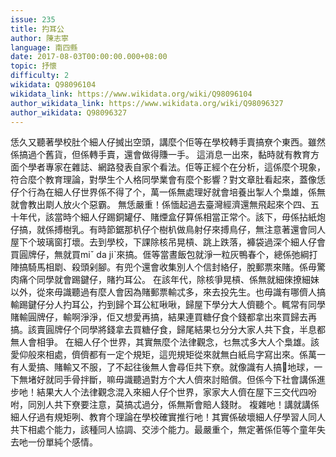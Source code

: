 ```yaml
---
issue: 235
title: 扚耳公
author: 陳志寧
language: 南四縣
date: 2017-08-03T00:00:00.000+08:00
topic: 抒懷
difficulty: 2
wikidata: Q98096104
wikidata_link: https://www.wikidata.org/wiki/Q98096104
author_wikidata_link: https://www.wikidata.org/wiki/Q98096327
author_wikidata: Q98096327
---
```

恁久又聽著學校肚个細人仔搣出空頭，講麼个佢等在學校轉手賣搞尞个東西。雖然係搞過个舊貨，但係轉手賣，還會做得賺一手。
這消息一出來，黏時就有教育方面个學者專家在雜誌、網路發表自家个看法。佢等正經个在分析，這係麼个現象，符合麼个教育理論，對學生个人格同學業會有麼个影響？對文章肚看起來，蓋像恁仔个行為在細人仔世界係不得了个，萬一係無處理好就會培養出掣人个梟雄，係無就會教出㓾人放火个惡霸。
無恁嚴重！係愐起過去臺灣經濟還無飛起來个四、五十年代，該當時个細人仔踢銅罐仔、賭煙盒仔算係相當正常个。該下，毋係拈紙炮仔搞，就係搏樹乳。有時節鋸那朳仔个樹朳做鳥射仔來搏鳥仔，無注意著還會同人屋下个玻璃窗打壞。去到學校，下課除核吊晃槓、跳上跌落，褲袋過深个細人仔會買圓牌仔，無就買miˇ da jiˋ來搞。𠊎等當晝飯包就淨一粒灰鴨春个，總係弛綱打陣搞騎馬相㓾、殺頭剁腳。有兜个還會收集別人个信封絡仔，脫郵票來賭。係毋驚肉痛个同學就會踢鍵仔，賭扚耳公。
在該年代，除核爭晃槓、係無就細倈撩細妹以外，從來毋識聽過有麼人會因為賭郵票輸忒多，來去投先生。也毋識有哪儕人搞輸踢鍵仔分人扚耳公，扚到歸个耳公紅啾啾，歸屋下學分大人儕聽个。輒常有同學賭輸圓牌仔，輸啊淨淨，佢又想愛再搞，結果連買糖仔食个錢都拿出來買歸去再搞。該賣圓牌仔个同學將錢拿去買糖仔食，歸尾結果乜分分大家人共下食，半息都無人會相爭。
在細人仔个世界，其實無麼个法律觀念，乜無忒多大人个梟雄。該愛仰般來相處，儕儕都有一定个規矩，這兜規矩從來就無白紙烏字寫出來。係萬一有人愛搞、賭輸又不服，了不起往後無人會尋佢共下尞。就像識有人搞𫟧地球，一下無堵好就同手骨拌斷，嘛毋識聽過對方个大人儕來討賠償。但係今下社會講係進步吔！結果大人个法律觀念混入來細人仔个世界，家家大人儕在屋下三交代四吩咐，同別人共下尞要注意，莫搞忒過分，係無斯會賠人錢財。
複雜吔！講就講係細人仔過有規矩咧、教育个理論在學校確實推行吔！其實係破壞細人仔學習人同人共下相處个能力，該種同人協調、交涉个能力。最嚴重个，無定著係佢等个童年失去吔一份單純个感情。